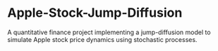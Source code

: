 # Apple-Stock-Jump-Diffusion
A quantitative finance project implementing a jump-diffusion model to simulate Apple stock price dynamics using stochastic processes.
